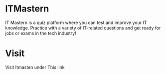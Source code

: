 # ITMastern
IT Mastern is a quiz platform where you can test and improve your IT knowledge. Practice with a variety of IT-related questions and get ready for jobs or exams in the tech industry!
# Visit 
Visit Itmasten under This link
